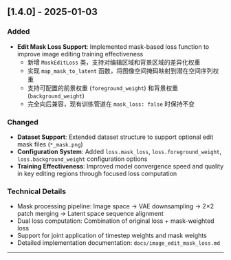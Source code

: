 ## [1.4.0] - 2025-01-03

### Added
- **Edit Mask Loss Support**: Implemented mask-based loss function to improve image editing training effectiveness
  - 新增 `MaskEditLoss` 类，支持对编辑区域和背景区域的差异化权重
  - 实现 `map_mask_to_latent` 函数，将图像空间掩码映射到潜在空间序列权重
  - 支持可配置的前景权重 (`foreground_weight`) 和背景权重 (`background_weight`)
  - 完全向后兼容，现有训练管道在 `mask_loss: false` 时保持不变

### Changed
- **Dataset Support**: Extended dataset structure to support optional edit mask files (`*_mask.png`)
- **Configuration System**: Added `loss.mask_loss`, `loss.foreground_weight`, `loss.background_weight` configuration options
- **Training Effectiveness**: Improved model convergence speed and quality in key editing regions through focused loss computation

### Technical Details
- Mask processing pipeline: Image space → VAE downsampling → 2×2 patch merging → Latent space sequence alignment
- Dual loss computation: Combination of original loss + mask-weighted loss
- Support for joint application of timestep weights and mask weights
- Detailed implementation documentation: `docs/image_edit_mask_loss.md`

---
